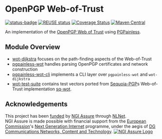 <!--
SPDX-FileCopyrightText: 2023 Paul Schaub <info@pgpainless.org>

SPDX-License-Identifier: CC0-1.0
-->
# OpenPGP Web-of-Trust
[![status-badge](https://ci.codeberg.org/api/badges/PGPainless/pgpainless-wot/status.svg)](https://ci.codeberg.org/PGPainless/pgpainless-wot)
[![REUSE status](https://api.reuse.software/badge/codeberg.org/PGPainless/pgpainless-wot)](https://api.reuse.software/info/codeberg.org/PGPainless/pgpainless-wot)
[![Coverage Status](https://coveralls.io/repos/github/pgpainless/pgpainless-wot/badge.svg?branch=main)](https://coveralls.io/github/pgpainless/pgpainless-wot?branch=main)
[![Maven Central](https://badgen.net/maven/v/maven-central/org.pgpainless/pgpainless-wot)](https://search.maven.org/artifact/org.pgpainless/pgpainless-wot)

An implementation of the [OpenPGP Web of Trust](https://sequoia-pgp.gitlab.io/sequoia-wot/) using [PGPainless](https://pgpainless.org).

## Module Overview
* [wot-dijkstra](wot-dijkstra) focuses on the path-finding aspects of the Web-of-Trust
* [pgpainless-wot](pgpainless-wot) handles parsing OpenPGP certificates and network construction
* [pgpainless-wot-cli](pgpainless-wot-cli) implements a CLI layer over `pgpainless-wot` and `wot-dijkstra`
* [wot-test-suite](wot-test-suite) contains test vectors ported from [Sequoia-PGP](https://sequoia-pgp.org)s Web-of-Trust implementation [sq-wot](https://gitlab.com/sequoia-pgp/sequoia-wot).

## Acknowledgements

This project has been [funded](https://nlnet.nl/project/PGPainless/) by [NGI Assure](https://nlnet.nl/assure/) through [NLNet](https://nlnet.nl).  
NGI Assure is made possible with financial support from the [European Commission](https://ec.europa.eu/)'s [Next Generation Internet](https://ngi.eu/) programme, under the aegis of [DG Communications Networks, Content and Technology](https://ec.europa.eu/info/departments/communications-networks-content-and-technology_en).
[![NGI Assure Logo](https://blog.jabberhead.tk/wp-content/uploads/2022/05/NGIAssure_tag.svg)](https://nlnet.nl/assure/)

